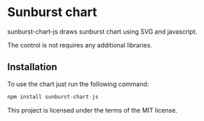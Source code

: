 # Sunburst chart

sunburst-chart-js draws sunburst chart using SVG and javascript.
 
The control is not requires any additional libraries.

## Installation

To use the chart just run the following command:

```javascript
npm install sunburst-chart-js
```

This project is licensed under the terms of the MIT license.
